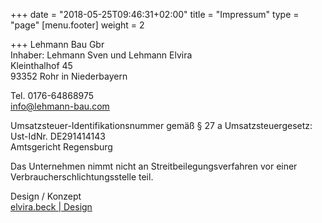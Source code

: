 +++
date = "2018-05-25T09:46:31+02:00"
title = "Impressum"
type = "page"
[menu.footer]
weight = 2

+++
Lehmann Bau Gbr  
Inhaber: Lehmann Sven und Lehmann Elvira  
Kleinthalhof 45  
93352 Rohr in Niederbayern

Tel. 0176-64868975  
info@lehmann-bau.com

Umsatzsteuer-Identifikationsnummer gemäß § 27 a Umsatzsteuergesetz:  
Ust-IdNr. DE291414143  
Amtsgericht Regensburg

Das Unternehmen nimmt nicht an Streitbeilegungsverfahren vor einer Verbraucherschlichtungsstelle teil.

Design / Konzept  
[elvira.beck | Design](https://elvirabeck-design.de)
